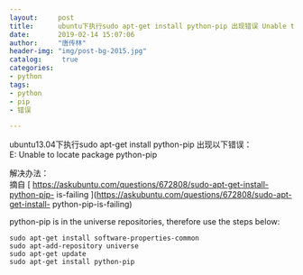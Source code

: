 ```yaml
---
layout:		post
title: 		ubuntu下执行sudo apt-get install python-pip 出现错误 Unable to locate package python-pip
date: 		2019-02-14 15:07:06
author:		"唐传林"
header-img: "img/post-bg-2015.jpg"
catalog:	 true
categories:
- python
tags:
- python
- pip
- 错误

---
```

ubuntu13.04下执行sudo apt-get install python-pip 出现以下错误：  
E: Unable to locate package python-pip

解决办法：  
摘自 [ https://askubuntu.com/questions/672808/sudo-apt-get-install-python-pip-
is-failing ](https://askubuntu.com/questions/672808/sudo-apt-get-install-
python-pip-is-failing)

python-pip is in the universe repositories, therefore use the steps below:

    
    
    sudo apt-get install software-properties-common
    sudo apt-add-repository universe
    sudo apt-get update
    sudo apt-get install python-pip
    

